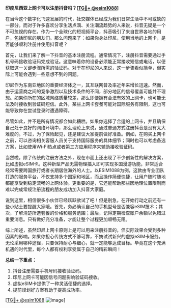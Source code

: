 **印度尼西亚上网卡可以注册抖音吗？[[TG💪+ @esim1088](https://t.me/s/esim1088)]**

在当今这个数字化飞速发展的时代，社交媒体已经成为我们日常生活中不可或缺的一部分。而对于许多喜欢分享生活点滴、关注潮流趋势的人来说，抖音无疑是一个不可忽视的存在。作为一个全球化的短视频平台，抖音吸引了来自世界各地的用户，包括印尼的朋友们。那么问题来了：如果你身处印尼，使用当地的上网卡，是否能够顺利注册并使用抖音呢？

首先，让我们来了解一下抖音的基本注册流程。通常情况下，注册抖音需要通过手机号码接收验证码完成验证。这意味着你的设备必须能正常接收短信或电话，以便获取这一关键步骤所需的验证码。对于在印尼的人来说，这一步骤看似简单，但实际上可能会遇到一些意想不到的问题。

印尼作为东南亚地区的重要经济体之一，其互联网普及率近年来增长迅速。然而，由于运营商之间的竞争激烈以及技术条件的不同，部分地区的信号覆盖可能并不理想。如果你所在的区域网络质量较差，那么即便拥有合法有效的上网卡，也可能无法及时接收到验证码短信。此外，某些上网卡套餐可能对国际服务有限制，这也可能导致你在尝试登录时遭遇障碍。

尽管如此，并不是所有情况都会如此糟糕。如果你选择了合适的上网卡，并且确保自己处于良好的网络环境中，那么理论上来说，通过普通方式注册抖音是没有太大难度的。不过，为了保险起见，还是建议大家提前做好准备。例如，在购买上网卡之前，可以咨询相关客服人员关于支持国际服务的具体细节；同时也可以考虑备选方案，比如使用Wi-Fi热点或者第三方应用程序来辅助接收验证码。

当然啦，除了传统的注册方法之外，现在市面上还出现了不少创新性的解决方案，比如虚拟eSIM卡。这种新型产品无需物理插入即可实现多国漫游功能，非常适合经常需要跨国旅行或者长期居住海外的人士。以ESIM1088为例，这款由专业团队打造的服务平台，不仅支持多个国家和地区，而且操作简便快捷，让用户随时随地都能享受到稳定流畅的上网体验。更重要的是，它还能帮助那些因地理位置限制而难以完成常规注册流程的朋友成功加入抖音大家庭。

说到这里，相信很多小伙伴已经跃跃欲试了吧！但是别急，在开始行动之前还有一些小贴士要提醒大家哦。首先，务必确认自己的手机型号是否兼容eSIM技术；其次，了解清楚所选套餐的价格和服务范围；最后，记得定期检查账户余额以免错过重要消息。只有做好充分准备，才能让整个过程更加顺畅无阻。

综上所述，虽然印尼上网卡原则上是可以用来注册抖音的，但实际效果会受到多种因素的影响。如果你担心传统方式不够可靠，不妨试试新兴的虚拟eSIM卡服务。无论采用哪种途径，只要保持耐心与细心，就一定能够达成目标。毕竟在这个充满机遇的时代里，每个人都有权利享受属于自己的精彩瞬间！

**总结一下重点：**
1. 抖音注册需要手机号码接收验证码。
2. 印尼上网卡可能因信号问题影响验证码接收。
3. 虚拟eSIM卡提供了一种灵活便捷的选择。
4. 提前规划好方案有助于提高成功率。

[[TG💪+ @esim1088](https://t.me/s/esim1088) ![Image](https://i.postimg.cc/4NQfJmqS/Snipaste-2025-05-13-00-14-12.png)]